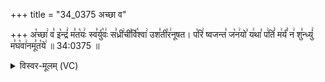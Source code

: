 +++
title = "34_0375 अच्छा व"

+++
अ꣡च्छा꣢ व꣣ इ꣡न्द्रं꣢ म꣣त꣡यः꣢ स्व꣣र्यु꣡वः꣢ स꣣ध्री꣢ची꣣र्वि꣡श्वा꣢ उश꣣ती꣡र꣢नूषत। प꣡रि꣢ ष्वजन्त꣣ ज꣡न꣢यो꣣ य꣢था꣣ प꣢तिं꣣ म꣢र्यं꣣ न꣢ शु꣣न्ध्युं꣢ म꣣घ꣡वा꣢नमू꣣त꣡ये꣢ ॥ 34:0375 ॥

<details><summary>विस्वर-मूलम् (VC)</summary>

अच्छा व इन्द्रं मतयः स्वर्युवः सध्रीचीर्विश्वा उशतीरनूषत । परि ष्वजन्त जनयो यथा पतिं मर्यं न शुन्ध्युं मघवानमूतये ॥३७५॥
</details>